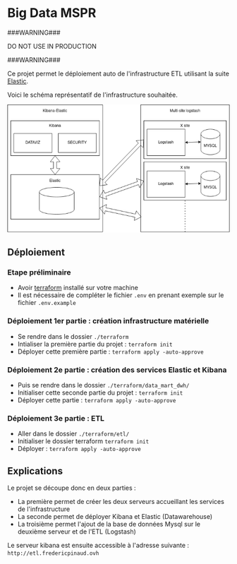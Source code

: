 # Big Data MSPR

###WARNING###

DO NOT USE IN PRODUCTION 

###WARNING###

Ce projet permet le déploiement auto de l'infrastructure ETL utilisant la suite [Elastic](https://www.elastic.co/fr/).

Voici le schéma représentatif de l'infrastructure souhaitée. 

![ETL INFRA](big-data.png)

## Déploiement

### Etape préliminaire 

* Avoir [terraform](https://terraform.io) installé sur votre machine
* Il est nécessaire de compléter le fichier `.env` en prenant exemple sur le fichier `.env.example`

### Déploiement 1er partie : création infrastructure matérielle

* Se rendre dans le dossier `./terraform`
* Intialiser la première partie du projet : `terraform init` 
* Déployer cette première partie : `terraform apply -auto-approve`

### Déploiement 2e partie : création des services Elastic et Kibana

* Puis se rendre dans le dossier `./terraform/data_mart_dwh/`
* Initialiser cette seconde partie du projet : `terraform init`
* Déployer cette partie : `terraform apply -auto-approve` 

### Déploiement 3e partie : ETL

* Aller dans le dossier `./terraform/etl/`
* Initialiser le dossier terraform `terraform init`
* Déployer : `terraform apply -auto-approve`

## Explications

Le projet se découpe donc en deux parties :

* La première permet de créer les deux serveurs accueillant les services de l'infrastructure
* La seconde permet de déployer Kibana et Elastic (Datawarehouse)
* La troisième permet l'ajout de la base de données Mysql sur le deuxième serveur et de l'ETL (Logstash)

Le serveur kibana est ensuite accessible à l'adresse suivante : `http://etl.fredericpinaud.ovh`

